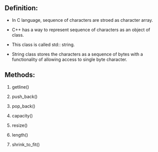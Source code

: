 ## Definition:

- In C language, sequence of characters are stroed as character array.

- C++ has a way to represent sequence of characters as an object of class.

- This class is called std:: string.

- String class stores the characters as a sequence of bytes with a functionality of allowing access to single byte character.

## Methods:

1. getline()

2. push_back()

3. pop_back()

4. capacity()

5. resize()

6. length()

7. shrink_to_fit()
